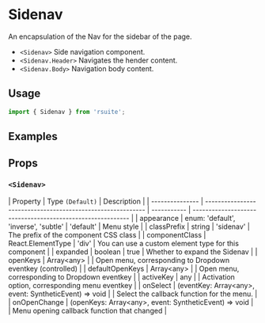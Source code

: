 # Sidenav

An encapsulation of the Nav for the sidebar of the page.

* `<Sidenav>` Side navigation component.
* `<Sidenav.Header>` Navigates the hender content.
* `<Sidenav.Body>` Navigation body content.


## Usage

```js
import { Sidenav } from 'rsuite';
```

## Examples

<!--{demo}-->

## Props

### `<Sidenav>`

| Property        | Type `(Default)`                                            | Description |
| --------------- | ----------------------------------------------------------- | ----------- | ---------------------------------------------------------- |
| appearance      | enum: 'default', 'inverse', 'subtle'                        | 'default'   | Menu style                                                 |
| classPrefix     | string                                                      | 'sidenav'   | The prefix of the component CSS class                      |
| componentClass  | React.ElementType                                           | 'div'       | You can use a custom element type for this component       |
| expanded        | boolean                                                     | true        | Whether to expand the Sidenav                              |
| openKeys        | Array&lt;any&gt;                                            |             | Open menu, corresponding to Dropdown eventkey (controlled) |
| defaultOpenKeys | Array&lt;any&gt;                                            |             | Open menu, corresponding to Dropdown eventkey              |
| activeKey       | any                                                         |             | Activation option, corresponding menu eventkey             |
| onSelect        | (eventKey: Array&lt;any&gt;, event: SyntheticEvent) => void |             | Select the callback function for the menu.                 |
| onOpenChange    | (openKeys: Array&lt;any&gt;, event: SyntheticEvent) => void |             | Menu opening callback function that changed                |
